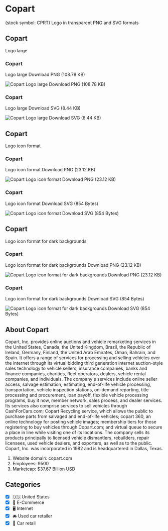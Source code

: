 # Copart
 (stock symbol: CPRT) Logo in transparent PNG and SVG formats

## Copart
 Logo large

### Copart
 Logo large Download PNG (108.78 KB)

![Copart
 Logo large Download PNG (108.78 KB)](/img/orig/CPRT_BIG-fab480c8.png)

### Copart
 Logo large Download SVG (8.44 KB)

![Copart
 Logo large Download SVG (8.44 KB)](/img/orig/CPRT_BIG-46097fad.svg)

## Copart
 Logo icon format

### Copart
 Logo icon format Download PNG (23.12 KB)

![Copart
 Logo icon format Download PNG (23.12 KB)](/img/orig/CPRT-3397d590.png)

### Copart
 Logo icon format Download SVG (854 Bytes)

![Copart
 Logo icon format Download SVG (854 Bytes)](/img/orig/CPRT-293a9824.svg)

## Copart
 Logo icon format for dark backgrounds

### Copart
 Logo icon format for dark backgrounds Download PNG (23.12 KB)

![Copart
 Logo icon format for dark backgrounds Download PNG (23.12 KB)](/img/orig/CPRT.D-7e7205fb.png)

### Copart
 Logo icon format for dark backgrounds Download SVG (854 Bytes)

![Copart
 Logo icon format for dark backgrounds Download SVG (854 Bytes)](/img/orig/CPRT.D-64093dfe.svg)

## About Copart


Copart, Inc. provides online auctions and vehicle remarketing services in the United States, Canada, the United Kingdom, Brazil, the Republic of Ireland, Germany, Finland, the United Arab Emirates, Oman, Bahrain, and Spain. It offers a range of services for processing and selling vehicles over the internet through its virtual bidding third generation internet auction-style sales technology to vehicle sellers, insurance companies, banks and finance companies, charities, fleet operators, dealers, vehicle rental companies, and individuals. The company's services include online seller access, salvage estimation, estimating, end-of-life vehicle processing, transportation, vehicle inspection stations, on-demand reporting, title processing and procurement, loan payoff, flexible vehicle processing programs, buy it now, member network, sales process, and dealer services. Its services also comprise services to sell vehicles through CashForCars.com; Copart Recycling service, which allows the public to purchase parts from salvaged and end-of-life vehicles; copart 360, an online technology for posting vehicle images; membership tiers for those registering to buy vehicles through Copart.com; and virtual queue to secure a place in line while visiting one of its locations. The company sells its products principally to licensed vehicle dismantlers, rebuilders, repair licensees, used vehicle dealers, and exporters, as well as to the public. Copart, Inc. was incorporated in 1982 and is headquartered in Dallas, Texas.

1. Website domain: copart.com
2. Employees: 9500
3. Marketcap: $37.67 Billion USD


## Categories
- [x] 🇺🇸 United States
- [x] 🛒 E-Commerce
- [x] 🖥️ Internet
- [x] 🚘 Used car retailer
- [x] 🚗 Car retail
